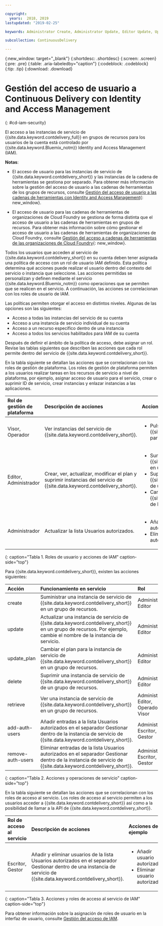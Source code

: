 ```yaml
---

copyright:
  years:  2018, 2019
lastupdated: "2019-02-25"

keywords: Administrator Create, Administrator Update, Editor Update, Update

subcollection: ContinuousDelivery

---
```


{:new_window: target="_blank"}
{:shortdesc: .shortdesc}
{:screen: .screen}
{:pre: .pre}
{:table: .aria-labeledby="caption"}
{:codeblock: .codeblock}
{:tip: .tip}
{:download: .download}


# Gestión del acceso de usuario a Continuous Delivery con Identity and Access Management
{: #cd-iam-security}

El acceso a las instancias de servicio de {{site.data.keyword.contdelivery_full}} en grupos de recursos para los usuarios de la cuenta está controlado por {{site.data.keyword.Bluemix_notm}} Identity and Access Management (IAM). 

**Notas**: 

* El acceso de usuario para las instancias de servicio de {{site.data.keyword.contdelivery_short}} y las instancias de la cadena de herramientas se gestiona por separado. Para obtener más información sobre la gestión del acceso de usuario a las cadenas de herramientas de los grupos de recursos, consulte [Gestión del acceso de usuario a las cadenas de herramientas con Identity and Access Management](/docs/services/ContinuousDelivery?topic=ContinuousDelivery-toolchains-iam-security){: new_window}.

* El acceso de usuario para las cadenas de herramientas de organizaciones de Cloud Foundry se gestiona de forma distinta que el acceso de usuario a las cadenas de herramientas en grupos de recursos. Para obtener más información sobre cómo gestionar el acceso de usuario a las cadenas de herramientas de organizaciones de Cloud Foundry, consulte [Gestión del acceso a cadenas de herramientas de las organizaciones de Cloud Foundry](/docs/services/ContinuousDelivery?topic=ContinuousDelivery-toolchains-using#managing_access_orgs){: new_window}.

Todos los usuarios que acceden al servicio de {{site.data.keyword.contdelivery_short}} en su cuenta deben tener asignada una política de acceso con un rol de usuario IAM definido. Esta política determina qué acciones puede realizar el usuario dentro del contexto del servicio o instancia que seleccione. Las acciones permitidas se personalizan y definen mediante el servicio {{site.data.keyword.Bluemix_notm}} como operaciones que se permiten que se realicen en el servicio. A continuación, las acciones se correlacionan con los roles de usuario de IAM.

Las políticas permiten otorgar el acceso en distintos niveles. Algunas de las opciones son las siguientes: 

* Acceso a todas las instancias del servicio de su cuenta
* Acceso a una instancia de servicio individual de su cuenta
* Acceso a un recurso específico dentro de una instancia
* Acceso a todos los servicios habilitados para IAM de su cuenta

Después de definir el ámbito de la política de acceso, debe asignar un rol. Revise las tablas siguientes que describen las acciones que cada rol permite dentro del servicio de {{site.data.keyword.contdelivery_short}}.

En la tabla siguiente se detallan las acciones que se correlacionan con los roles de gestión de plataforma. Los roles de gestión de plataforma permiten a los usuarios realizar tareas en los recursos de servicio a nivel de plataforma, por ejemplo, asignar acceso de usuario para el servicio, crear o suprimir ID de servicio, crear instancias y enlazar instancias a las aplicaciones.

| Rol de gestión de plataforma | Descripción de acciones | Acciones de ejemplo|
|:-----------------|:-----------------|:-----------------|
| Visor, Operador | Ver instancias del servicio de {{site.data.keyword.contdelivery_short}}. | <ul><li>Pulse una instancia de servicio de {{site.data.keyword.contdelivery_short}} para abrir su panel de control.</li></ul>|
| Editor, Administrador | Crear, ver, actualizar, modificar el plan y suprimir instancias del servicio de {{site.data.keyword.contdelivery_short}}. |<ul><li>Suministrar una instancia de {{site.data.keyword.contdelivery_short}} en un grupo de recursos.</li><li>Suprimir una instancia de {{site.data.keyword.contdelivery_short}} de un grupo de recursos.</li><li>Cambiar un plan de instancias de {{site.data.keyword.contdelivery_short}} de Lite a Professional.</li></ul> |
| Administrador | Actualizar la lista Usuarios autorizados.| <ul><li>Añada un usuario a la lista Usuarios autorizados.</li><li>Eliminar un usuario de la lista Usuarios autorizados.</li></ul> |
{: caption="Tabla 1. Roles de usuario y acciones de IAM" caption-side="top"}

 Para {{site.data.keyword.contdelivery_short}}, existen las acciones siguientes:

| Acción | Funcionamiento en servicio | Rol
|:-----------------|:-----------------|:--------------|
| create | Suministrar una instancia de servicio de {{site.data.keyword.contdelivery_short}} en un grupo de recursos. | Administrador, Editor |
| update | Actualizar una instancia de servicio de {{site.data.keyword.contdelivery_short}} en un grupo de recursos. Por ejemplo, cambie el nombre de la instancia de servicio. | Administrador, Editor |
| update_plan | Cambiar el plan para la instancia de servicio de {{site.data.keyword.contdelivery_short}} en un grupo de recursos. | Administrador, Editor |
| delete | Suprimir una instancia de servicio de {{site.data.keyword.contdelivery_short}} de un grupo de recursos. | Administrador, Editor |
| retrieve | Ver una instancia de servicio de {{site.data.keyword.contdelivery_short}} en un grupo de recursos. | Administrador, Editor, Operador, Visor |
| add-auth-users | Añadir entradas a la lista Usuarios autorizados en el separador Gestionar dentro de la instancia de servicio de {{site.data.keyword.contdelivery_short}}. | Administrador, Escritor, Gestor |
| remove-auth-users | Eliminar entradas de la lista Usuarios autorizados en el separador Gestionar dentro de la instancia de servicio de {{site.data.keyword.contdelivery_short}}. | Administrador, Escritor, Gestor |
{: caption="Tabla 2. Acciones y operaciones de servicio" caption-side="top"}

En la tabla siguiente se detallan las acciones que se correlacionan con los roles de acceso al servicio. Los roles de acceso al servicio permiten a los usuarios acceder a {{site.data.keyword.contdelivery_short}} así como a la posibilidad de llamar a la API de {{site.data.keyword.contdelivery_short}}.

| Rol de acceso al servicio | Descripción de acciones | Acciones de ejemplo|
|:-----------------|:-----------------|:-----------------|
| Escritor, Gestor | Añadir y eliminar usuarios de la lista Usuarios autorizados en el separador Gestionar dentro de una instancia de servicio de {{site.data.keyword.contdelivery_short}}. | <ul><li>Añadir usuario autorizado.</li><li>Eliminar usuario autorizado.</li></ul>|
{: caption="Tabla 3. Acciones y roles de acceso al servicio de IAM" caption-side="top"}

Para obtener información sobre la asignación de roles de usuario en la interfaz de usuario, consulte [Gestión del acceso de IAM](/docs/iam?topic=iam-iammanidaccser).

<!--This link is not live in production yet. Use https://console.bluemix.net/docs/iam/iamusermanage.html#iamusermanage until the link above is available in production.-->
